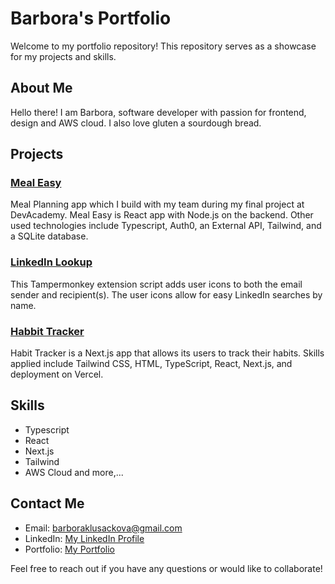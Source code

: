 # Barbora's Portfolio

Welcome to my portfolio repository! This repository serves as a showcase for my projects and skills.

## About Me

Hello there! I am Barbora, software developer with passion for frontend, design and AWS cloud. I also love gluten a sourdough bread.

## Projects

### [Meal Easy](https://meal-easy.pushed.nz/)

Meal Planning app which I build with my team during my final project at DevAcademy.
Meal Easy is React app with Node.js on the backend. Other used technologies include Typescript, Auth0, an External API, Tailwind, and a SQLite database.

### [LinkedIn Lookup](https://github.com/baradev/tampermonkey-linkedin-lookup)

This Tampermonkey extension script adds user icons to both the email sender and recipient(s). The user icons allow for easy LinkedIn searches by name.

### [Habbit Tracker](https://my-habit-tracker-orcin.vercel.app/)

Habit Tracker is a Next.js app that allows its users to track their habits. Skills applied include Tailwind CSS, HTML, TypeScript, React, Next.js, and deployment on Vercel.

## Skills

-   Typescript
-   React
-   Next.js
-   Tailwind
-   AWS Cloud and more,...

## Contact Me

-   Email: [barboraklusackova@gmail.com](mailto:barboraklusackova@gmail.com)
-   LinkedIn: [My LinkedIn Profile](https://www.linkedin.com/in/barboraklu/)
-   Portfolio: [My Portfolio](https://barbora-portfolio.vercel.app/)

Feel free to reach out if you have any questions or would like to collaborate!
